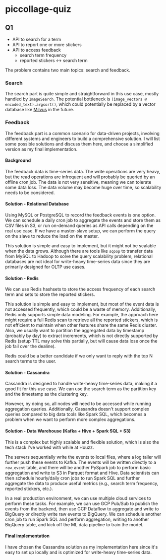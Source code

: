 # piccollage-quiz

## Q1
- API to search for a term
- API to report one or more stickers
- API to access feedback
  - search term frequency
  - reported stickers <-> search term

The problem contains two main topics: search and feedback. 

### Search
The search part is quite simple and straightforward in this use case, mostly handled by `ImageSearch`. The potential bottleneck is `(image_vectors @ encoded_text).argsort()`, which could potentially be replaced by a vector database like [Milvus](https://github.com/milvus-io/milvus) in the future.

### Feedback
The feedback part is a common scenario for data-driven projects, involving different systems and engineers to build a comprehensive solution. I will list some possible solutions and discuss them here, and choose a simplified version as my final implementation.

#### Background
The feedback data is time-series data. The write operations are very heavy, but the read operations are infrequent and will probably be queried by an offline cron job. The data is not very sensitive, meaning we can tolerate some data loss. The data volume may become huge over time, so scalability needs to be considered.

#### Solution - Relational Database
Using MySQL or PostgreSQL to record the feedback events is one option. We can schedule a daily cron job to aggregate the events and store them as CSV files in S3, or run on-demand queries as API calls depending on the real use case. If we have a master-slave setup, we can perform the query on the slave to reduce the load on the master.

This solution is simple and easy to implement, but it might not be scalable when the data grows. Although there are tools like `sqoop` to transfer data from MySQL to Hadoop to solve the query scalability problem, relational databases are not ideal for write-heavy time-series data since they are primarily designed for OLTP use cases.

#### Solution - Redis
We can use Redis hashsets to store the access frequency of each search term and sets to store the reported stickers.

This solution is simple and easy to implement, but most of the event data is not accessed frequently, which could be a waste of memory. Additionally, Redis only supports simple data modeling. For example, the approach here might require a full Redis scan to retrieve all the reported stickers, which is not efficient to maintain when other features share the same Redis cluster. Also, we usually want to partition the aggregated data by timestamp (probably by day) to extract increments, which is not directly supported by Redis (setup TTL may solve this partially, but will cause data lose once the job fail over the dealine).

Redis could be a better candidate if we only want to reply with the top N search terms to the user.

#### Solution - Cassandra
Cassandra is designed to handle write-heavy time-series data, making it a good fit for this use case. We can use the search term as the partition key and the timestamp as the clustering key.

However, by doing so, all nodes will need to be accessed while running aggregation queries. Additionally, Cassandra doesn't support complex queries compared to big data tools like Spark SQL, which becomes a problem when we want to perform more complex aggregations.

#### Solution - Data Warehouse (Kafka + Hive + Spark SQL + S3)
This is a complex but highly scalable and flexible solution, which is also the tech stack I've worked with while at Houzz.

The servers sequentially write the events to local files, where a log tailer will further push these events to Kafka. The events will be written directly to a `raw_event` table, and there will be another PySpark job to perform basic aggregation and write to S3 in Parquet format and Hive. Data scientists can then schedule hourly/daily cron jobs to run Spark SQL and further aggregate the data to produce useful metrics (e.g., search term frequency, reported stickers, etc.).

In a real production environment, we can use multiple cloud services to perform these tasks. For example, we can use GCP Pub/Sub to publish the events from the backend, then use GCP Dataflow to aggregate and write to BigQuery or directly write raw events to BigQuery. We can schedule another cron job to run Spark SQL and perform aggregation, writing to another BigQuery table, and kick off the ML data pipeline to train the model.

#### Final implementation
I have chosen the Cassandra solution as my implementation here since it's easy to set up locally and is optimized for write-heavy time-series data.
